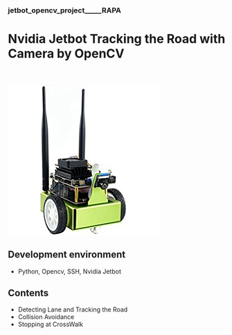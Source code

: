 ### jetbot_opencv_project_____RAPA

# Nvidia Jetbot Tracking the Road with Camera by OpenCV

<br><br>
<img src = 'Jetbot_Nvidia.jpg'>

## Development environment
- Python, Opencv, SSH, Nvidia Jetbot

## Contents
- Detecting Lane and Tracking the Road
- Collision Avoidance
- Stopping at CrossWalk
